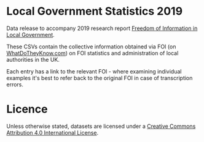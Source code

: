 # Local Government Statistics 2019
 
Data release to accompany 2019 research report [Freedom of Information in Local Government](https://research.mysociety.org/publications/freedom-information-local-government).

These CSVs contain the collective information obtained via FOI (on [WhatDoTheyKnow.com](https://www.whatdotheyknow.com)) on FOI statistics and administration of local authorities in the UK. 

Each entry has a link to the relevant FOI - where examining individual examples it's best to refer back to the original FOI in case of transcription errors.

# Licence

Unless otherwise stated, datasets are licensed under a [Creative Commons Attribution 4.0 International License](https://creativecommons.org/licenses/by/4.0/).

